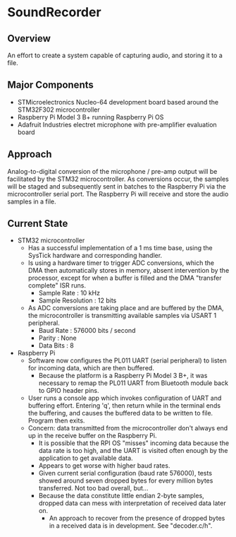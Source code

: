 # SoundRecorder

## Overview

An effort to create a system capable of capturing audio, and storing it to a file. 

## Major Components

* STMicroelectronics Nucleo-64 development board based around the STM32F302 microcontroller
* Raspberry Pi Model 3 B+ running Raspberry Pi OS
* Adafruit Industries electret microphone with pre-amplifier evaluation board

## Approach

Analog-to-digital conversion of the microphone / pre-amp output will be facilitated by the STM32 microcontroller. As conversions occur, the samples will be staged 
and subsequently sent in batches to the Raspberry Pi via the microcontroller serial port. The Raspberry Pi will receive and store the audio samples in a file. 

## Current State

* STM32 microcontroller
  * Has a successful implementation of a 1 ms time base, using the SysTick hardware and corresponding handler.
  * Is using a hardware timer to trigger ADC conversions, which the DMA then automatically stores in memory, absent intervention by the processor, except for when a buffer is filled and the DMA "transfer complete" ISR runs.
    * Sample Rate : 10 kHz
    * Sample Resolution : 12 bits
  * As ADC conversions are taking place and are buffered by the DMA, the microcontroller is transmitting available samples via USART 1 peripheral.
    * Baud Rate : 576000 bits / second
    * Parity : None
    * Data Bits : 8
* Raspberry Pi
  * Software now configures the PL011 UART (serial peripheral) to listen for incoming data, which are then buffered.
    * Because the platform is a Raspberry Pi Model 3 B+, it was necessary to remap the PL011 UART from Bluetooth module back to GPIO header pins.
  * User runs a console app which invokes configuration of UART and buffering effort. Entering 'q', then return while in the terminal ends the buffering, and causes the buffered data to be written to file. Program then exits.
  * Concern: data transmitted from the microcontroller don't always end up in the receive buffer on the Raspberry Pi. 
    * It is possible that the RPI OS "misses" incoming data because the data rate is too high, and the UART is visited often enough by the application to get available data. 
    * Appears to get worse with higher baud rates.
    * Given current serial configuration (baud rate 576000), tests showed around seven dropped bytes for every million bytes transferred. Not too bad overall, but...
    * Because the data constitute little endian 2-byte samples, dropped data can mess with interpretation of received data later on. 
      * An approach to recover from the presence of dropped bytes in a received data is in development. See "decoder.c/h". 
